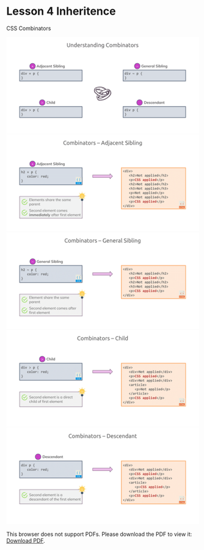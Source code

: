 # Lesson 4 Inheritence

CSS Combinators

<img src="images/css-combinators-1.png" />
<img src="images/css-combinators-2.png" />
<img src="images/css-combinators-3.png" />
<img src="images/css-combinators-4.png" />
<img src="images/css-combinators-5.png" />

<p>This browser does not support PDFs. Please download the PDF to view it: <a href="css-combinators.pdf">Download PDF</a>.</p>
</embed>
